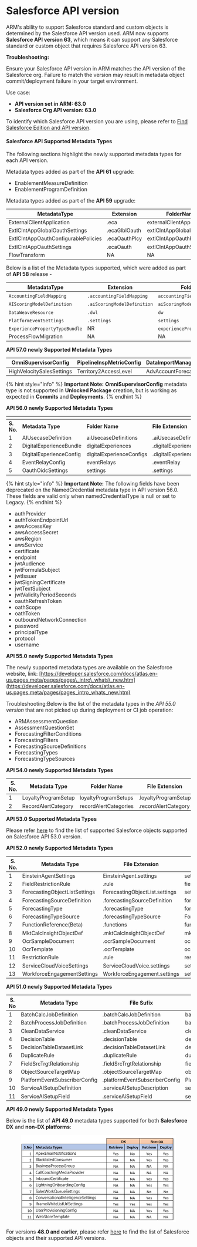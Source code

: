 # Salesforce API version

ARM's ability to support Salesforce standard and custom objects is determined by the Salesforce API version used. ARM now supports **Salesforce API version 63**, which means it can support any Salesforce standard or custom object that requires Salesforce API version 63.

**Troubleshooting:**

Ensure your Salesforce API version in ARM matches the API version of the Salesforce org. Failure to match the version may result in metadata object commit/deployment failure in your target environment.&#x20;

Use case:

* **API version set in ARM: 63.0**
* **Salesforce Org API version: 63.0**

To identify which Salesforce API version you are using, please refer to [Find Salesforce Edition and API version](https://help.salesforce.com/s/articleView?id=000334996\&type=1).

#### Salesforce API Supported Metadata Types

The following sections highlight the newly supported metadata types for each API version.

Metadata types added as part of the **API 61** upgrade:

* EnablementMeasureDefinition
* EnablementProgramDefinition



Metadata types added as part of the **API 59** upgrade:

| MetadataType                         | Extension     | FolderName                 |
| ------------------------------------ | ------------- | -------------------------- |
| ExternalClientApplication            | .eca          | externalClientApps         |
| ExtlClntAppGlobalOauthSettings       | .ecaGlblOauth | extlClntAppGlobalOauthSets |
| ExtlClntAppOauthConfigurablePolicies | .ecaOauthPlcy | extlClntAppOauthPolicies   |
| ExtlClntAppOauthSettings             | .ecaOauth     | extlClntAppOauthSettings   |
| FlowTransform                        | NA            | NA                         |

Below is a list of the Metadata types supported, which were added as part of **API 58** release -

| MetadataType                   | Extension                   | FolderName                      |
| ------------------------------ | --------------------------- | ------------------------------- |
| `AccountingFieldMapping`       | `.accountingFieldMapping`   | `accountingFieldMappings`       |
| `AIScoringModelDefinition`     | `.aiScoringModelDefinition` | `aiScoringModelDefinitions`     |
| `DataWeaveResource`            | `.dwl`                      | `dw`                            |
| `PlatformEventSettings`        | `.settings`                 | `settings`                      |
| `ExperiencePropertyTypeBundle` | NR                          | `experiencePropertyTypeBundles` |
| ProcessFlowMigration           | NA                          | NA                              |



**API 57.0 newly Supported Metadata Types**

| OmniSupervisorConfig      | PipelineInspMetricConfig | DataImportManagementSettings |
| ------------------------- | ------------------------ | ---------------------------- |
| HighVelocitySalesSettings | Territory2AccessLevel    | AdvAccountForecastSet        |

{% hint style="info" %}
**Important Note:** **OmniSupervisorConfig** metadata type is not supported in **Unlocked Package** creation, but is working as expected in **Commits** and **Deployments**.
{% endhint %}

**API 56.0 newly Supported Metadata Types**

<table data-header-hidden><thead><tr><th width="94"></th><th></th><th></th><th></th></tr></thead><tbody><tr><td><strong>S. No.</strong></td><td><strong>Metadata Type</strong></td><td><strong>Folder Name</strong></td><td><strong>File Extension</strong></td></tr><tr><td>1</td><td>AIUsecaseDefinition</td><td>aiUsecaseDefinitions</td><td>.aiUsecaseDefinitions</td></tr><tr><td>2</td><td>DigitalExperienceBundle</td><td>digitalExperiences</td><td>.digitalExperience</td></tr><tr><td>3</td><td>DigitalExperienceConfig</td><td>digitalExperienceConfigs</td><td>.digitalExperienceConfig</td></tr><tr><td>4</td><td>EventRelayConfig</td><td>eventRelays</td><td>.eventRelay</td></tr><tr><td>5</td><td>OauthOidcSettings</td><td>settings</td><td>.settings</td></tr></tbody></table>

{% hint style="info" %}
**Important Note:** The following fields have been deprecated on the NamedCredential metadata type in API version 56.0. These fields are valid only when namedCredentialType is null or set to Legacy.
{% endhint %}

* authProvider
* authTokenEndpointUrl
* awsAccessKey
* awsAccessSecret
* awsRegion
* awsService
* certificate
* endpoint
* jwtAudience
* jwtFormulaSubject
* jwtIssuer
* jwtSigningCertificate
* jwtTextSubject
* jwtValidityPeriodSeconds
* oauthRefreshToken
* oathScope
* oathToken
* outboundNetworkConnection
* password
* principalType
* protocol
* username

**API 55.0 newly Supported Metadata Types**

The newly supported metadata types are available on the Salesforce website, link: [https://developer.salesforce.com/docs/atlas.en-us.pages.meta/pages/pages\_intro\_whats\_new.htm](https://developer.salesforce.com/docs/atlas.en-us.pages.meta/pages/pages_intro_whats_new.htm)

Troubleshooting:Below is the list of the metadata types in the _API 55.0 version_ that are not picked up during deployment or CI job operation:

* ARMAssessmentQuestion
* AssessmentQuestionSet
* ForecastingFilterConditions
* ForecastingFilters
* ForecastingSourceDefinitions
* ForecastingTypes
* ForecastingTypeSources

**API 54.0 newly Supported Metadata Types**

<table><thead><tr><th width="83">S. No.</th><th>Metadata Type</th><th>Folder Name</th><th>File Extension</th></tr></thead><tbody><tr><td>1</td><td>LoyaltyProgramSetup</td><td>loyaltyProgramSetups</td><td>.loyaltyProgramSetup</td></tr><tr><td>2</td><td>RecordAlertCategory</td><td>recordAlertCategories</td><td>.recordAlertCategory</td></tr></tbody></table>

**API 53.0 Supported Metadata Types**

Please refer [here](https://help.salesforce.com/s/articleView?id=release-notes.rn_api_objects.htm\&type=5\&release=234) to find the list of supported Salesforce objects supported on Salesforce API 53.0 version.

**API 52.0 newly Supported Metadata Types**

<table><thead><tr><th width="78">S. No.</th><th>Metadata Type</th><th>File Extension</th><th>Folder Name</th></tr></thead><tbody><tr><td>1</td><td>EinsteinAgentSettings</td><td>EinsteinAgent.settings</td><td>settings</td></tr><tr><td>2</td><td>FieldRestrictionRule</td><td>.rule</td><td>fieldRestrictionRules</td></tr><tr><td>3</td><td>ForecastingObjectListSettings</td><td>ForecastingObjectList.settings</td><td>settings</td></tr><tr><td>4</td><td>ForecastingSourceDefinition</td><td>.forecastingSourceDefinition</td><td>forecastingSourceDefinitions</td></tr><tr><td>5</td><td>ForecastingType</td><td>.forecastingType</td><td>forecastingTypes</td></tr><tr><td>6</td><td>ForecastingTypeSource</td><td>.forecastingTypeSource</td><td>ForecastingTypeSources</td></tr><tr><td>7</td><td>FunctionReference(Beta)</td><td>.functions</td><td>functions</td></tr><tr><td>8</td><td>MktCalcInsightObjectDef</td><td>.mktCalcInsightObjectDef</td><td>mktCalcInsightObjectDefs</td></tr><tr><td>9</td><td>OcrSampleDocument</td><td>.ocrSampleDocument</td><td>ocrSampleDocuments</td></tr><tr><td>10</td><td>OcrTemplate</td><td>.ocrTemplate</td><td>ocrTemplates</td></tr><tr><td>11</td><td>RestrictionRule</td><td>.rule</td><td>restrictionRules</td></tr><tr><td>12</td><td>ServiceCloudVoiceSettings</td><td>ServiceCloudVoice.settings</td><td>settings</td></tr><tr><td>13</td><td>WorkforceEngagementSettings</td><td>WorkforceEngagement.settings</td><td>settings</td></tr></tbody></table>

**API 51.0 newly  Supported Metadata Types**

| S. No | Metadata Type                 | File Sufix                     | Folder Name                    |
| ----- | ----------------------------- | ------------------------------ | ------------------------------ |
| 1     | BatchCalcJobDefinition        | .batchCalcJobDefinition        | batchCalcJobDefinitions        |
| 2     | BatchProcessJobDefinition     | .batchProcessJobDefinition     | batchProcessJobDefinitions     |
| 3     | CleanDataService              | .cleanDataService              | cleanDataServices              |
| 4     | DecisionTable                 | .decisionTable                 | decisionTables                 |
| 5     | DecisionTableDatasetLink      | .decisionTableDatasetLink      | decisionTableDatasetLinks      |
| 6     | DuplicateRule                 | .duplicateRule                 | duplicateRules                 |
| 7     | FieldSrcTrgtRelationship      | .fieldSrcTrgtRelationship      | fieldSrcTrgtRelationship       |
| 8     | ObjectSourceTargetMap         | .objectSourceTargetMap         | objectSourceTargetMaps         |
| 9     | PlatformEventSubscriberConfig | .platformEventSubscriberConfig | PlatformEventSubscriberConfigs |
| 10    | ServiceAISetupDefinition      | .serviceAISetupDescription     | serviceAISetupDescriptions     |
| 11    | ServiceAISetupField           | .serviceAiSetupField           | serviceAiSetupFields           |

**API 49.0 newly Supported Metadata Types**

Below is the list of **API 49.0** metadata types supported for both **Salesforce DX** and **non-DX platforms**:

<figure><img src="../../../../.gitbook/assets/image (638).png" alt=""><figcaption></figcaption></figure>

For versions **48.0 and earlier**, please refer [here](https://developer.salesforce.com/docs/atlas.en-us.object_reference.meta/object_reference/sforce_api_objects_list.htm) to find the list of Salesforce objects and their supported API versions.
